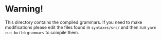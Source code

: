 # Warning!

This directory contains the compiled grammars. If you need to make modifications please edit the files found in `syntaxes/src/` and then run `yarn run build:grammars` to compile them.
